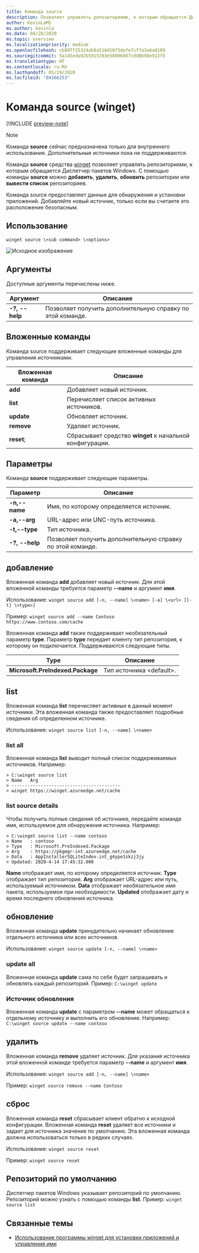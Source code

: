 ```yaml
---
title: Команда source
description: Позволяет управлять репозиториями, к которым обращается Диспетчер пакетов Windows.
author: KevinLaMS
ms.author: kevinla
ms.date: 04/28/2020
ms.topic: overview
ms.localizationpriority: medium
ms.openlocfilehash: cb897f25324ab8a516d18f5defe7cffa3e6a0109
ms.sourcegitcommit: 5a145eda92b5915393e58006867cdd8b98e922f5
ms.translationtype: HT
ms.contentlocale: ru-RU
ms.lasthandoff: 05/29/2020
ms.locfileid: "84166253"
---
```

# <a name="source-command-winget"></a>Команда source (winget)

[!INCLUDE [preview-note](../../includes/package-manager-preview.md)]

> [!NOTE]
> Команда **source** сейчас предназначена только для внутреннего использования. Дополнительные источники пока не поддерживаются.

Команда **source** средства [winget](index.md) позволяет управлять репозиториями, к которым обращается Диспетчер пакетов Windows. С помощью команды **source** можно **добавить**, **удалить**, **обновить** репозитории или **вывести список** репозиториев.

Команда source предоставляет данные для обнаружения и установки приложений. Добавляйте новый источник, только если вы считаете это расположение безопасным.

## <a name="usage"></a>Использование

`winget source \<sub command> \<options>`

![Исходное изображение](images\source.png)

## <a name="arguments"></a>Аргументы

Доступные аргументы перечислены ниже.

| Аргумент  | Описание |
|--------------|-------------|
| **-?, --help** |  Позволяет получить дополнительную справку по этой команде. |

## <a name="sub-commands"></a>Вложенные команды

Команда source поддерживает следующие вложенные команды для управления источниками.

| Вложенная команда  | Описание |
|--------------|-------------|
|  **add** |  Добавляет новый источник. |
|  **list** | Перечисляет список активных источников. |
|  **update** | Обновляет источник. |
|  **remove** | Удаляет источник. |
|  **reset**; | Сбрасывает средство **winget** к начальной конфигурации.  |

## <a name="options"></a>Параметры

Команда **source** поддерживает следующие параметры.

| Параметр  | Описание |
|--------------|-------------|
|  **-n,--name** | Имя, по которому определяется источник. |
|  **-a,--arg** | URL-адрес или UNC-путь источника. |
|  **-t,--type** | Тип источника. |
| **-?, --help** |  Позволяет получить дополнительную справку по этой команде. |

## <a name="add"></a>добавление

Вложенная команда **add** добавляет новый источник. Для этой вложенной команды требуется параметр **--name** и аргумент **имя**.

Использование: `winget source add [-n, --name] \<name> [-a] \<url> [[-t] \<type>]`

Пример: `winget source add --name Contoso  https://www.contoso.com/cache`

Вложенная команда **add** также поддерживает необязательный параметр **type**. Параметр **type** передает клиенту тип репозитория, к которому он подключается. Поддерживаются следующие типы.

| Type  | Описание |
|--------------|-------------|
| **Microsoft.PreIndexed.Package** | Тип источника \<default>. |

## <a name="list"></a>list

Вложенная команда **list** перечисляет активные в данный момент источники. Эта вложенная команда также предоставляет подробные сведения об определенном источнике.

Использование: `winget source list [-n, --name] \<name>`

### <a name="list-all"></a>list all

Вложенная команда **list** выводит полный список поддерживаемых источников. Например:

```CMD
> C:\winget source list
> Name   Arg
> -----------------------------------------
> winget https://winget.azureedge.net/cache

```

### <a name="list-source-details"></a>list source details

Чтобы получить полные сведения об источнике, передайте команде имя, используемое для обнаружения источника. Например:

```CMD
> C:\winget source list --name contoso  
> Name   : contoso  
> Type   : Microsoft.PreIndexed.Package  
> Arg    : https://pkgmgr-int.azureedge.net/cache  
> Data   : AppInstallerSQLiteIndex-int_g4ype1skzj3jy  
> Updated: 2020-4-14 17:45:32.000
```

**Name** отображает имя, по которому определяется источник.
**Type** отображает тип репозитория.
**Arg** отображает URL-адрес или путь, используемый источником.
**Data** отображает необязательное имя пакета, используемое при необходимости.
**Updated** отображает дату и время последнего обновления источника.

## <a name="update"></a>обновление

Вложенная команда **update** принудительно начинает обновление отдельного источника или всех источников.

Использование: `winget source update [-n, --name] \<name>`

### <a name="update-all"></a>update all

Вложенная команда **update** сама по себе будет запрашивать и обновлять каждый репозиторий. Пример: `C:\winget update`

### <a name="update-source"></a>Источник обновления

Вложенная команда **update** с параметром **--name** может обращаться к отдельному источнику и выполнить его обновление. Например: `C:\winget source update --name contoso`

## <a name="remove"></a>удалить

Вложенная команда **remove** удаляет источник. Для указания источника этой вложенной команде требуется параметр **--name** и аргумент **имя**.

Использование: `winget source add [-n, --name] \<name>`

Пример: `winget source remove --name Contoso`

## <a name="reset"></a>сброс

Вложенная команда **reset** сбрасывает клиент обратно к исходной конфигурации. Вложенная команда **reset** удаляет все источники и задает для источника значение по умолчанию. Эта вложенная команда должна использоваться только в редких случаях.

Использование: `winget source reset`

Пример: `winget source reset`

## <a name="default-repository"></a>Репозиторий по умолчанию

Диспетчер пакетов Windows указывает репозиторий по умолчанию. Репозиторий можно узнать с помощью команды **list**. Пример: `winget source list`

## <a name="related-topics"></a>Связанные темы

* [Использование программы winget для установки приложений и управления ими](index.md)

